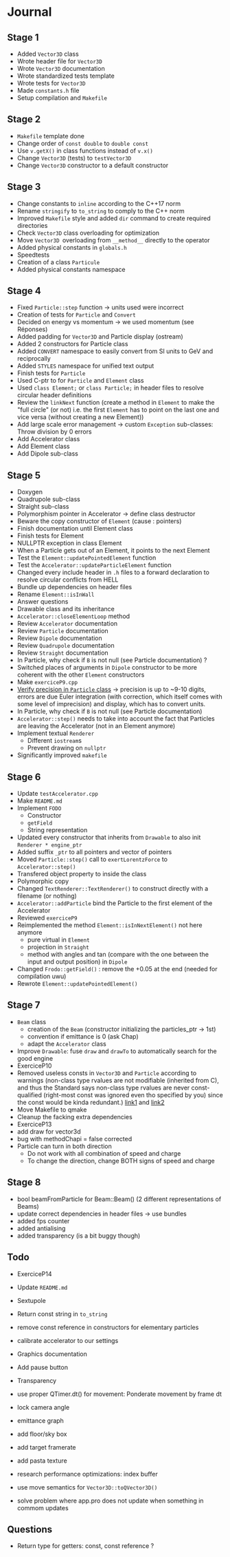 # Journal

## Stage 1

- Added `Vector3D` class
- Wrote header file for `Vector3D`
- Wrote `Vector3D` documentation
- Wrote standardized tests template
- Wrote tests for `Vector3D`
- Made `constants.h` file
- Setup compilation and `Makefile`

## Stage 2

- `Makefile` template done
- Change order of `const double` to `double const`
- Use `v.getX()` in class functions instead of `v.x()`
- Change `Vector3D` (tests) to `testVector3D`
- Change `Vector3D` constructor to a default constructor

## Stage 3

- Change constants to `inline` according to the C++17 norm
- Rename `stringify` to `to_string` to comply to the C++ norm
- Improved `Makefile` style and added `dir` command to create required directories
- Check `Vector3D` class overloading for optimization
- Move `Vector3D `overloading from `__method__` directly to the operator
- Added physical constants in `globals.h`
- Speedtests
- Creation of a class `Particule`
- Added physical constants namespace

## Stage 4

- Fixed `Particle::step` function -> units used were incorrect
- Creation of tests for `Particle` and `Convert`
- Decided on energy vs momentum -> we used momentum (see Réponses)
- Added padding for `Vector3D` and Particle display (ostream)
- Added 2 constructors for Particle class
- Added `CONVERT` namespace to easily convert from SI units to GeV and reciprocally
- Added `STYLES` namespace for unified text output
- Finish tests for `Particle`
- Used C-ptr to for `Particle` and `Element` class
- Used `class Element;` or `class Particle;` in header files to resolve circular header definitions
- Review the `linkNext` function (create a method in `Element` to make the "full circle" (or not) i.e. the first `Element` has to point on the last one and vice versa (without creating a new Element))
- Add large scale error management -> custom `Exception` sub-classes: Throw division by 0 errors
- Add Accelerator class
- Add Element class
- Add Dipole sub-class

## Stage 5

- Doxygen
- Quadrupole sub-class
- Straight sub-class
- Polymorphism pointer in Accelerator -> define class destructor
- Beware the copy constructor of `Element` (cause : pointers)
- Finish documentation until Element class
- Finish tests for Element
- NULLPTR exception in class Element
- When a Particle gets out of an Element, it points to the next Element
- Test the `Element::updatePointedElement` function
- Test the `Accelerator::updateParticleElement` function
- Changed every include header in `.h` files to a forward declaration to resolve circular conflicts from HELL
- Bundle up dependencies on header files
- Rename `Element::isInWall`
- Answer questions
- Drawable class and its inheritance
- `Accelerator::closeElementLoop` method
- Review `Accelerator` documentation
- Review `Particle` documentation
- Review `Dipole` documentation
- Review `Quadrupole` documentation
- Review `Straight` documentation
- In Particle, why check if `B` is not null (see Particle documentation) ?
- Switched places of arguments in `Dipole` constructor to be more coherent with the other `Element` constructors
- Make `exerciceP9.cpp`
- [Verify precision in `Particle` class](https://moodle.epfl.ch/mod/forum/discuss.php?d=15995) -> precision is up to \~9-10 digits, errors are due Euler integration (with correction, which itself comes with some level of imprecision) and display, which has to convert units.
- In Particle, why check if `B` is not null (see Particle documentation)
- `Accelerator::step()` needs to take into account the fact that Particles are leaving the Accelerator (not in an Element anymore)
- Implement textual `Renderer`
	- Different `iostream`s
	- Prevent drawing on `nullptr`
- Significantly improved `makefile`

## Stage 6

- Update `testAccelerator.cpp`
- Make `README.md`
- Implement `FODO`
	- Constructor
	- `getField`
	- String representation
- Updated every constructor that inherits from `Drawable` to also init `Renderer * engine_ptr`
- Added suffix `_ptr` to all pointers and vector of pointers
- Moved `Particle::step()` call to `exertLorentzForce` to `Accelerator::step()`
- Transfered object property to inside the class
- Polymorphic copy
- Changed `TextRenderer::TextRenderer()` to construct directly with a filename (or nothing)
- `Accelerator::addParticle` bind the Particle to the first element of the Accelerator
- Reviewed `exerciceP9`
- Reimplemented the method `Element::isInNextElement()` not here anymore
	- pure virtual in `Element`
	- projection in `Straight`
	- method with angles and tan (compare with the one between the input and output position) in `Dipole`
- Changed `Frodo::getField()` : remove the +0.05 at the end (needed for compilation uwu)
- Rewrote `Element::updatePointedElement()`

## Stage 7

- `Beam` class
	- creation of the `Beam` (constructor initializing the particles_ptr -> 1st)
	- convention if emittance is 0 (ask Chap)
	- adapt the `Accelerator` class
- Improve `Drawable`: fuse `draw` and `drawTo` to automatically search for the good engine
- ExerciceP10
- Removed useless consts in `Vector3D` and `Particle` according to warnings (non-class type rvalues are not modifiable (inherited from C), and thus the Standard says non-class type rvalues are never const-qualified (right-most const was ignored even tho specified by you) since the const would be kinda redundant.) [link1](https://stackoverflow.com/questions/1607188/why-is-a-type-qualifier-on-a-return-type-meaningless) and [link2](https://stackoverflow.com/questions/1134237/pedantic-gcc-warning-type-qualifiers-on-function-return-type)
- Move Makefile to qmake
- Cleanup the facking extra dependencies
- ExerciceP13
- add draw for vector3d
- bug with methodChapi = false corrected
- Particle can turn in both direction
	- Do not work with all combination of speed and charge
	- To change the direction, change BOTH signs of speed and charge

## Stage 8

- bool beamFromParticle for Beam::Beam() (2 different representations of Beams)
- update correct dependencies in header files -> use bundles
- added fps counter
- added antialising
- added transparency (is a bit buggy though)

## Todo

- ExerciceP14
- Update `README.md`
- Sextupole
- Return const string in `to_string`
- remove const reference in constructors for elementary particles
- calibrate accelerator to our settings

- Graphics documentation
- Add pause button
- Transparency
- use proper QTimer.dt() for movement: Ponderate movement by frame dt
- lock camera angle
- emittance graph
- add floor/sky box
- add target framerate
- add pasta texture
- research performance optimizations: index buffer
- use move semantics for `Vector3D::toQVector3D()`
- solve problem where app.pro does not update when something in commom updates

## Questions

- Return type for getters: const, const reference ?
